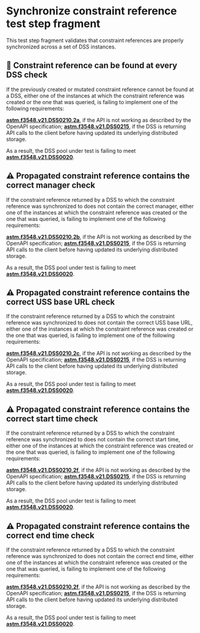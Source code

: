 # Synchronize constraint reference test step fragment

This test step fragment validates that constraint references are properly synchronized across a set of DSS instances.

## 🛑 Constraint reference can be found at every DSS check

If the previously created or mutated constraint reference cannot be found at a DSS, either one of the instances at which the constraint reference was created or the one that was queried,
is failing to implement one of the following requirements:

**[astm.f3548.v21.DSS0210,2a](../../../../../../requirements/astm/f3548/v21.md)**, if the API is not working as described by the OpenAPI specification;
**[astm.f3548.v21.DSS0215](../../../../../../requirements/astm/f3548/v21.md)**, if the DSS is returning API calls to the client before having updated its underlying distributed storage.

As a result, the DSS pool under test is failing to meet **[astm.f3548.v21.DSS0020](../../../../../../requirements/astm/f3548/v21.md)**.

## ⚠️ Propagated constraint reference contains the correct manager check

If the constraint reference returned by a DSS to which the constraint reference was synchronized to does not contain the correct manager,
either one of the instances at which the constraint reference was created or the one that was queried,
is failing to implement one of the following requirements:

**[astm.f3548.v21.DSS0210,2b](../../../../../../requirements/astm/f3548/v21.md)**, if the API is not working as described by the OpenAPI specification;
**[astm.f3548.v21.DSS0215](../../../../../../requirements/astm/f3548/v21.md)**, if the DSS is returning API calls to the client before having updated its underlying distributed storage.

As a result, the DSS pool under test is failing to meet **[astm.f3548.v21.DSS0020](../../../../../../requirements/astm/f3548/v21.md)**.

## ⚠️ Propagated constraint reference contains the correct USS base URL check

If the constraint reference returned by a DSS to which the constraint reference was synchronized to does not contain the correct USS base URL,
either one of the instances at which the constraint reference was created or the one that was queried,
is failing to implement one of the following requirements:

**[astm.f3548.v21.DSS0210,2c](../../../../../../requirements/astm/f3548/v21.md)**, if the API is not working as described by the OpenAPI specification;
**[astm.f3548.v21.DSS0215](../../../../../../requirements/astm/f3548/v21.md)**, if the DSS is returning API calls to the client before having updated its underlying distributed storage.

As a result, the DSS pool under test is failing to meet **[astm.f3548.v21.DSS0020](../../../../../../requirements/astm/f3548/v21.md)**.

## ⚠️ Propagated constraint reference contains the correct start time check

If the constraint reference returned by a DSS to which the constraint reference was synchronized to does not contain the correct start time,
either one of the instances at which the constraint reference was created or the one that was queried,
is failing to implement one of the following requirements:

**[astm.f3548.v21.DSS0210,2f](../../../../../../requirements/astm/f3548/v21.md)**, if the API is not working as described by the OpenAPI specification;
**[astm.f3548.v21.DSS0215](../../../../../../requirements/astm/f3548/v21.md)**, if the DSS is returning API calls to the client before having updated its underlying distributed storage.

As a result, the DSS pool under test is failing to meet **[astm.f3548.v21.DSS0020](../../../../../../requirements/astm/f3548/v21.md)**.


## ⚠️ Propagated constraint reference contains the correct end time check

If the constraint reference returned by a DSS to which the constraint reference was synchronized to does not contain the correct end time,
either one of the instances at which the constraint reference was created or the one that was queried,
is failing to implement one of the following requirements:

**[astm.f3548.v21.DSS0210,2f](../../../../../../requirements/astm/f3548/v21.md)**, if the API is not working as described by the OpenAPI specification;
**[astm.f3548.v21.DSS0215](../../../../../../requirements/astm/f3548/v21.md)**, if the DSS is returning API calls to the client before having updated its underlying distributed storage.

As a result, the DSS pool under test is failing to meet **[astm.f3548.v21.DSS0020](../../../../../../requirements/astm/f3548/v21.md)**.
